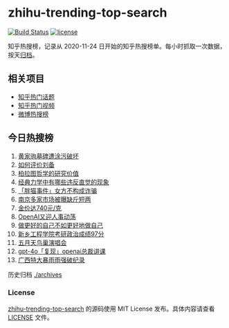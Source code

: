 # zhihu-trending-top-search

[![Build Status](https://github.com/justjavac/zhihu-trending-top-search/workflows/ci/badge.svg?branch=main)](https://github.com/justjavac/zhihu-trending-top-search/actions)
[![license](https://img.shields.io/github/license/justjavac/zhihu-trending-top-search)](https://github.com/justjavac/zhihu-trending-top-search/blob/main/LICENSE)

知乎热搜榜，记录从 2020-11-24 日开始的知乎热搜榜单。每小时抓取一次数据，按天[归档](./archives)。

## 相关项目

- [知乎热门话题](https://github.com/justjavac/zhihu-trending-hot-questions)
- [知乎热门视频](https://github.com/justjavac/zhihu-trending-hot-video)
- [微博热搜榜](https://github.com/justjavac/weibo-trending-hot-search)

## 今日热搜榜

<!-- BEGIN -->
<!-- 最后更新时间 Tue May 21 2024 13:11:17 GMT+0800 (China Standard Time) -->

1. [黄家驹墓碑遭涂污破坏](https://www.zhihu.com/search?q=%E9%BB%84%E5%AE%B6%E9%A9%B9%E5%A2%93%E7%A2%91%E9%81%AD%E6%B6%82%E6%B1%A1%E7%A0%B4%E5%9D%8F)
1. [如何评价刘备](https://www.zhihu.com/search?q=%E5%A6%82%E4%BD%95%E8%AF%84%E4%BB%B7%E5%88%98%E5%A4%87)
1. [柏拉图哲学的研究价值](https://www.zhihu.com/search?q=%E6%9F%8F%E6%8B%89%E5%9B%BE%E5%93%B2%E5%AD%A6%E7%9A%84%E7%A0%94%E7%A9%B6%E4%BB%B7%E5%80%BC)
1. [经典力学中有哪些违反直觉的现象](https://www.zhihu.com/search?q=%E7%BB%8F%E5%85%B8%E5%8A%9B%E5%AD%A6%E4%B8%AD%E6%9C%89%E5%93%AA%E4%BA%9B%E8%BF%9D%E5%8F%8D%E7%9B%B4%E8%A7%89%E7%9A%84%E7%8E%B0%E8%B1%A1)
1. [「胖猫事件」女方不构成诈骗](https://www.zhihu.com/search?q=%E3%80%8C%E8%83%96%E7%8C%AB%E4%BA%8B%E4%BB%B6%E3%80%8D%E5%A5%B3%E6%96%B9%E4%B8%8D%E6%9E%84%E6%88%90%E8%AF%88%E9%AA%97)
1. [南京多家市场被曝缺斤短两](https://www.zhihu.com/search?q=%E5%8D%97%E4%BA%AC%E5%A4%9A%E5%AE%B6%E5%B8%82%E5%9C%BA%E8%A2%AB%E6%9B%9D%E7%BC%BA%E6%96%A4%E7%9F%AD%E4%B8%A4)
1. [金价达740元/克](https://www.zhihu.com/search?q=%E9%87%91%E4%BB%B7%E8%BE%BE740%E5%85%83%2F%E5%85%8B)
1. [OpenAI又迎人事动荡](https://www.zhihu.com/search?q=OpenAI%E5%8F%88%E8%BF%8E%E4%BA%BA%E4%BA%8B%E5%8A%A8%E8%8D%A1)
1. [做更好的自己不如更好地做自己](https://www.zhihu.com/search?q=%E5%81%9A%E6%9B%B4%E5%A5%BD%E7%9A%84%E8%87%AA%E5%B7%B1%E4%B8%8D%E5%A6%82%E6%9B%B4%E5%A5%BD%E5%9C%B0%E5%81%9A%E8%87%AA%E5%B7%B1)
1. [新乡工程学院考研政治成绩97分](https://www.zhihu.com/search?q=%E6%96%B0%E4%B9%A1%E5%B7%A5%E7%A8%8B%E5%AD%A6%E9%99%A2%E8%80%83%E7%A0%94%E6%94%BF%E6%B2%BB%E6%88%90%E7%BB%A997%E5%88%86)
1. [五月天鸟巢演唱会](https://www.zhihu.com/search?q=%E4%BA%94%E6%9C%88%E5%A4%A9%E9%B8%9F%E5%B7%A2%E6%BC%94%E5%94%B1%E4%BC%9A)
1. [gpt-4o「复现」openai总裁讲课](https://www.zhihu.com/search?q=gpt-4o%E3%80%8C%E5%A4%8D%E7%8E%B0%E3%80%8Dopenai%E6%80%BB%E8%A3%81%E8%AE%B2%E8%AF%BE)
1. [广西特大暴雨雨强破纪录](https://www.zhihu.com/search?q=%E5%B9%BF%E8%A5%BF%E7%89%B9%E5%A4%A7%E6%9A%B4%E9%9B%A8%E9%9B%A8%E5%BC%BA%E7%A0%B4%E7%BA%AA%E5%BD%95)

<!-- END -->

历史归档 [./archives](./archives)

### License

[zhihu-trending-top-search](https://github.com/justjavac/zhihu-trending-top-search) 的源码使用 MIT License
发布。具体内容请查看 [LICENSE](./LICENSE) 文件。
